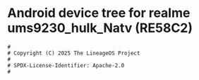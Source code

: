 # Android device tree for realme ums9230_hulk_Natv (RE58C2)

```
#
# Copyright (C) 2025 The LineageOS Project
#
# SPDX-License-Identifier: Apache-2.0
#
```
